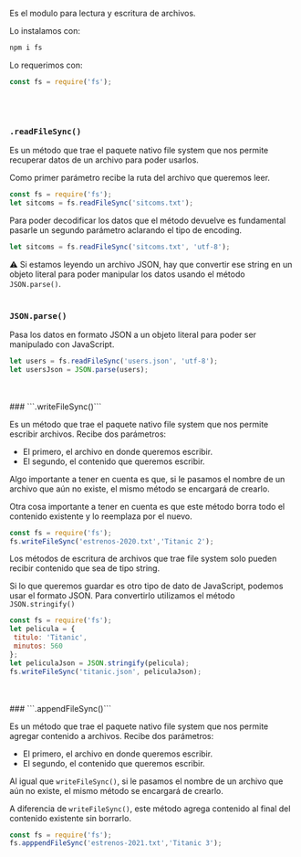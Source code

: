 Es el modulo para lectura y escritura de archivos.

Lo instalamos con:

```bash
npm i fs
```

Lo requerimos con:

```js
const fs = require('fs');
```
<br>
<br>

### ```.readFileSync()```

Es un método que trae el paquete nativo file system que nos permite recuperar datos de un archivo para poder usarlos. 

Como primer parámetro recibe la ruta del archivo que queremos leer.

```js
const fs = require('fs'); 
let sitcoms = fs.readFileSync('sitcoms.txt');
```

Para poder decodificar los datos que el método devuelve es fundamental pasarle un segundo parámetro aclarando el tipo de encoding.

```js
let sitcoms = fs.readFileSync('sitcoms.txt', 'utf-8');
```

⚠️ Si estamos leyendo un archivo JSON, hay que convertir ese string en un objeto literal para poder manipular los datos usando el método ```JSON.parse()```.
<br>
<br>
### ```JSON.parse()```

Pasa los datos en formato JSON a un objeto literal para poder ser manipulado con JavaScript.

```js
let users = fs.readFileSync('users.json', 'utf-8'); 
let usersJson = JSON.parse(users);
```
<br>
<br>
### ```.writeFileSync()```

Es un método que trae el paquete nativo file system que nos permite escribir archivos. Recibe dos parámetros:

- El primero, el archivo en donde queremos escribir.
- El segundo, el contenido que queremos escribir.

Algo importante a tener en cuenta es que, si le pasamos el nombre de un archivo que aún no existe, el mismo método se encargará de crearlo.

Otra cosa importante a tener en cuenta es que este método borra todo el contenido existente y lo reemplaza por el nuevo.

```js
const fs = require('fs'); 
fs.writeFileSync('estrenos-2020.txt','Titanic 2');
```

Los métodos de escritura de archivos que trae file system solo pueden recibir contenido que sea de tipo string. 

Si lo que queremos guardar es otro tipo de dato de JavaScript, podemos usar el formato JSON. Para convertirlo utilizamos el método ```JSON.stringify()```

```js
const fs = require('fs');
let pelicula = {
 titulo: 'Titanic',
 minutos: 560
};
let peliculaJson = JSON.stringify(pelicula);
fs.writeFileSync('titanic.json', peliculaJson);
```
<br>
<br>
### ```.appendFileSync()```

Es un método que trae el paquete nativo file system que nos permite agregar contenido a archivos. Recibe dos parámetros:

- El primero, el archivo en donde queremos escribir.
- El segundo, el contenido que queremos escribir.

Al igual que ```writeFileSync()```, si le pasamos el nombre de un archivo que aún
no existe, el mismo método se encargará de crearlo.

A diferencia de ```writeFileSync()```, este método agrega contenido al final del
contenido existente sin borrarlo.

```js
const fs = require('fs'); 
fs.apppendFileSync('estrenos-2021.txt','Titanic 3');
```